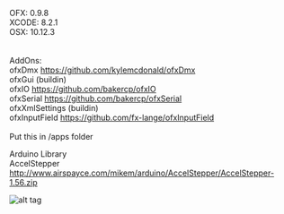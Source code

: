 OFX: 0.9.8 <br/>
XCODE: 8.2.1 <br/>
OSX: 10.12.3 <br/>
<br/>
<br/>
AddOns:<br/>
ofxDmx https://github.com/kylemcdonald/ofxDmx <br/>
ofxGui (buildin) <br/>
ofxIO https://github.com/bakercp/ofxIO <br/>
ofxSerial https://github.com/bakercp/ofxSerial <br/>
ofxXmlSettings (buildin)<br/>
ofxInputField https://github.com/fx-lange/ofxInputField <br/>
<br/>
Put this in /apps folder<br/>


Arduino Library <br/>
AccelStepper http://www.airspayce.com/mikem/arduino/AccelStepper/AccelStepper-1.56.zip <br/>



![alt tag](https://github.com/kennyviperhk/P_Yoho/blob/master/Readme_Position.png?raw=true)
